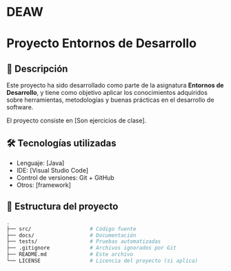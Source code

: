# DEAW
# Proyecto Entornos de Desarrollo

## 📌 Descripción

Este proyecto ha sido desarrollado como parte de la asignatura **Entornos de Desarrollo**, y tiene como objetivo aplicar los conocimientos adquiridos sobre herramientas, metodologías y buenas prácticas en el desarrollo de software.

El proyecto consiste en [Son ejercicios de clase].

## 🛠 Tecnologías utilizadas

- Lenguaje: [Java]
- IDE: [Visual Studio Code]
- Control de versiones: Git + GitHub
- Otros: [framework]

## 📁 Estructura del proyecto

```bash
.
├── src/                   # Código fuente
├── docs/                  # Documentación
├── tests/                 # Pruebas automatizadas
├── .gitignore             # Archivos ignorados por Git
├── README.md              # Este archivo
└── LICENSE                # Licencia del proyecto (si aplica)
